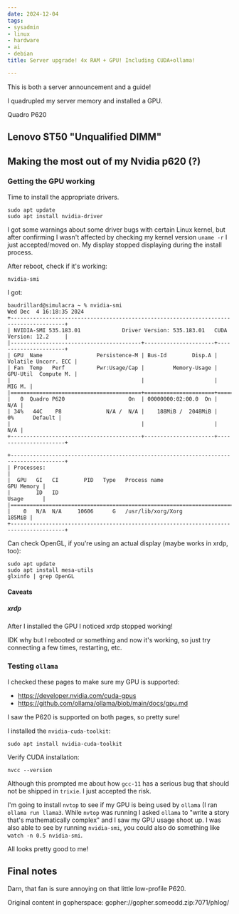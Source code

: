 ```yaml
---
date: 2024-12-04
tags:
- sysadmin
- linux
- hardware
- ai
- debian
title: Server upgrade! 4x RAM + GPU! Including CUDA+ollama!

---
```



This is both a server announcement and a guide!

I quadrupled my server memory and installed a GPU.

Quadro P620

## Lenovo ST50 "Unqualified DIMM"

## Making the most out of my Nvidia p620 (?)

### Getting the GPU working

Time to install the appropriate drivers.

```
sudo apt update
sudo apt install nvidia-driver
```

I got some warnings about some driver bugs with certain Linux kernel, but after
confirming I wasn't affected by checking my kernel version `uname -r` I just
accepted/moved on. My display stopped displaying during the install process.

After reboot, check if it's working:

```
nvidia-smi
```

I got:

```
baudrillard@simulacra ~ % nvidia-smi
Wed Dec  4 16:18:35 2024       
+---------------------------------------------------------------------------------------+
| NVIDIA-SMI 535.183.01             Driver Version: 535.183.01   CUDA Version: 12.2     |
|-----------------------------------------+----------------------+----------------------+
| GPU  Name                 Persistence-M | Bus-Id        Disp.A | Volatile Uncorr. ECC |
| Fan  Temp   Perf          Pwr:Usage/Cap |         Memory-Usage | GPU-Util  Compute M. |
|                                         |                      |               MIG M. |
|=========================================+======================+======================|
|   0  Quadro P620                    On  | 00000000:02:00.0  On |                  N/A |
| 34%   44C    P8              N/A /  N/A |    188MiB /  2048MiB |      0%      Default |
|                                         |                      |                  N/A |
+-----------------------------------------+----------------------+----------------------+
                                                                                         
+---------------------------------------------------------------------------------------+
| Processes:                                                                            |
|  GPU   GI   CI        PID   Type   Process name                            GPU Memory |
|        ID   ID                                                             Usage      |
|=======================================================================================|
|    0   N/A  N/A     10606      G   /usr/lib/xorg/Xorg                          185MiB |
+---------------------------------------------------------------------------------------+
```

Can check OpenGL, if you're using an actual display (maybe works in xrdp, too):

```
sudo apt update
sudo apt install mesa-utils
glxinfo | grep OpenGL
```

#### Caveats

##### xrdp

After I installed the GPU I noticed xrdp stopped working!

IDK why but I rebooted or something and now it's working, so just try
connecting a few times, restarting, etc.

### Testing `ollama`

I checked these pages to make sure my GPU is supported:

* https://developer.nvidia.com/cuda-gpus
* https://github.com/ollama/ollama/blob/main/docs/gpu.md

I saw the P620 is supported on both pages, so pretty sure!

I installed the `nvidia-cuda-toolkit`:

```
sudo apt install nvidia-cuda-toolkit
```

Verify CUDA installation:

```
nvcc --version
```

Although this prompted me about how `gcc-11` has a serious bug that should not be shipped in `trixie`. I just accepted the risk.

I'm going to install `nvtop` to see if my GPU is being used by `ollama` (I ran
`ollama run llama3`. While `nvtop` was running I asked `ollama` to "write a
story that's mathematically complex" and I saw my GPU usage shoot up. I was also able to see by running
`nvidia-smi`, you could also do something like `watch -n 0.5 nvidia-smi`.

All looks pretty good to me!

## Final notes

Darn, that fan is sure annoying on that little low-profile P620.

Original content in gopherspace: gopher://gopher.someodd.zip:7071/phlog/
